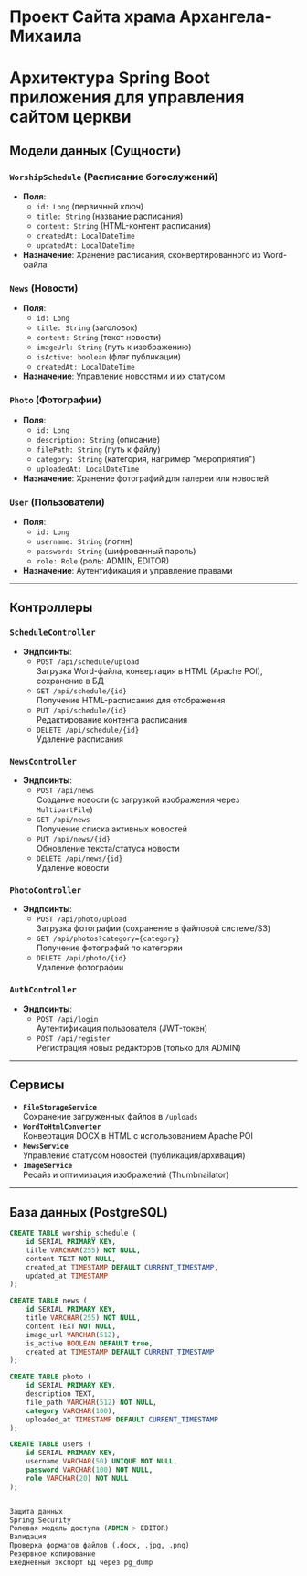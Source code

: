 # Проект Сайта храма Архангела-Михаила

# Архитектура Spring Boot приложения для управления сайтом церкви

## Модели данных (Сущности)

### `WorshipSchedule` (Расписание богослужений)
- **Поля**:
  - `id: Long` (первичный ключ)
  - `title: String` (название расписания)
  - `content: String` (HTML-контент расписания)
  - `createdAt: LocalDateTime`
  - `updatedAt: LocalDateTime`
- **Назначение**: Хранение расписания, сконвертированного из Word-файла

### `News` (Новости)
- **Поля**:
  - `id: Long`
  - `title: String` (заголовок)
  - `content: String` (текст новости)
  - `imageUrl: String` (путь к изображению)
  - `isActive: boolean` (флаг публикации)
  - `createdAt: LocalDateTime`
- **Назначение**: Управление новостями и их статусом

### `Photo` (Фотографии)
- **Поля**:
  - `id: Long`
  - `description: String` (описание)
  - `filePath: String` (путь к файлу)
  - `category: String` (категория, например "мероприятия")
  - `uploadedAt: LocalDateTime`
- **Назначение**: Хранение фотографий для галереи или новостей

### `User` (Пользователи)
- **Поля**:
  - `id: Long`
  - `username: String` (логин)
  - `password: String` (шифрованный пароль)
  - `role: Role` (роль: ADMIN, EDITOR)
- **Назначение**: Аутентификация и управление правами

---

## Контроллеры

### `ScheduleController`
- **Эндпоинты**:
  - `POST /api/schedule/upload`  
    Загрузка Word-файла, конвертация в HTML (Apache POI), сохранение в БД
  - `GET /api/schedule/{id}`  
    Получение HTML-расписания для отображения
  - `PUT /api/schedule/{id}`  
    Редактирование контента расписания
  - `DELETE /api/schedule/{id}`  
    Удаление расписания

### `NewsController`
- **Эндпоинты**:
  - `POST /api/news`  
    Создание новости (с загрузкой изображения через `MultipartFile`)
  - `GET /api/news`  
    Получение списка активных новостей
  - `PUT /api/news/{id}`  
    Обновление текста/статуса новости
  - `DELETE /api/news/{id}`  
    Удаление новости

### `PhotoController`
- **Эндпоинты**:
  - `POST /api/photo/upload`  
    Загрузка фотографии (сохранение в файловой системе/S3)
  - `GET /api/photos?category={category}`  
    Получение фотографий по категории
  - `DELETE /api/photo/{id}`  
    Удаление фотографии

### `AuthController`
- **Эндпоинты**:
  - `POST /api/login`  
    Аутентификация пользователя (JWT-токен)
  - `POST /api/register`  
    Регистрация новых редакторов (только для ADMIN)

---

## Сервисы
- **`FileStorageService`**  
  Сохранение загруженных файлов в `/uploads`
- **`WordToHtmlConverter`**  
  Конвертация DOCX в HTML с использованием Apache POI
- **`NewsService`**  
  Управление статусом новостей (публикация/архивация)
- **`ImageService`**  
  Ресайз и оптимизация изображений (Thumbnailator)

---

## База данных (PostgreSQL)
```sql
CREATE TABLE worship_schedule (
    id SERIAL PRIMARY KEY,
    title VARCHAR(255) NOT NULL,
    content TEXT NOT NULL,
    created_at TIMESTAMP DEFAULT CURRENT_TIMESTAMP,
    updated_at TIMESTAMP
);

CREATE TABLE news (
    id SERIAL PRIMARY KEY,
    title VARCHAR(255) NOT NULL,
    content TEXT NOT NULL,
    image_url VARCHAR(512),
    is_active BOOLEAN DEFAULT true,
    created_at TIMESTAMP DEFAULT CURRENT_TIMESTAMP
);

CREATE TABLE photo (
    id SERIAL PRIMARY KEY,
    description TEXT,
    file_path VARCHAR(512) NOT NULL,
    category VARCHAR(100),
    uploaded_at TIMESTAMP DEFAULT CURRENT_TIMESTAMP
);

CREATE TABLE users (
    id SERIAL PRIMARY KEY,
    username VARCHAR(50) UNIQUE NOT NULL,
    password VARCHAR(100) NOT NULL,
    role VARCHAR(20) NOT NULL
);


Защита данных
Spring Security
Ролевая модель доступа (ADMIN > EDITOR)
Валидация
Проверка форматов файлов (.docx, .jpg, .png)
Резервное копирование
Ежедневный экспорт БД через pg_dump